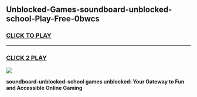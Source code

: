 
## Unblocked-Games-soundboard-unblocked-school-Play-Free-0bwcs
<h3>
<a href="https://premium76.site?title=soundboard-unblocked-school&ref=20M">CLICK TO PLAY</a></h3>
<hr>

<h3>
<a href="https://premium76.site?title=soundboard-unblocked-school&ref=20M">CLICK 2 PLAY</a>
  
</h3>

<a href="https://premium76.site?title=soundboard-unblocked-school&ref=19M"><img src="https://clearcache.store/games.png"></a>


**soundboard-unblocked-school games unblocked: Your Gateway to Fun and Accessible Online Gaming**
